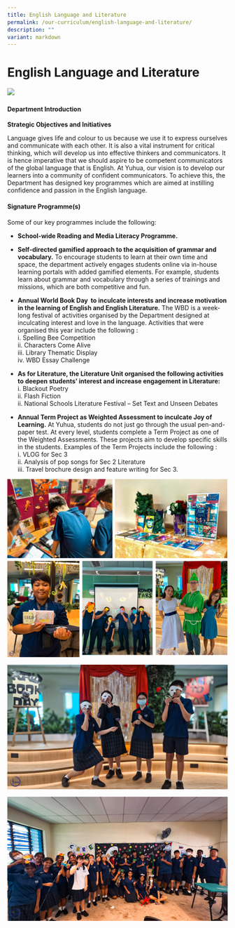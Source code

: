 ```yaml
---
title: English Language and Literature
permalink: /our-curriculum/english-language-and-literature/
description: ""
variant: markdown
---
```

# **English Language and Literature**
![](/images/2023%20images/english%20language%20and%20literature%20ver2.png)
#### Department Introduction

**Strategic Objectives and Initiatives**

Language gives life and colour to us because we use it to express ourselves and communicate with each other. It is also a vital instrument for critical thinking, which will develop us into effective thinkers and communicators. It is hence imperative that we should aspire to be competent communicators of the global language that is English. At Yuhua, our vision is to develop our learners into a community of confident communicators. To achieve this, the Department has designed key programmes which are aimed at instilling confidence and passion in the English language.

#### Signature Programme(s)

Some of our key programmes include the following:&nbsp;

* **School-wide Reading and Media Literacy Programme.**
* **Self-directed gamified approach to the acquisition of grammar and vocabulary.** To encourage students to learn at their own time and space, the department actively engages students online via&nbsp;in-house learning portals with added gamified elements. For example, students learn about grammar and vocabulary through a series of trainings and missions, which are both competitive and fun.
* **Annual World Book Day&nbsp; to inculcate interests and increase motivation in the learning of English and English Literature.** The WBD is a week-long festival of activities organised by the Department designed at inculcating interest and love in the language. Activities that were organised this year include the following :
<br>i. Spelling Bee Competition 
<br>ii. Characters Come Alive
<br>iii. Library Thematic Display
<br>iv. WBD Essay Challenge&nbsp;

* **As for Literature, the Literature Unit organised the following activities to deepen students’ interest and increase&nbsp;engagement in Literature:**&nbsp;
<br>i. Blackout Poetry&nbsp;
<br>ii. Flash Fiction&nbsp;
<br>ii. National Schools Literature Festival – Set Text and Unseen Debates&nbsp;
* **Annual Term Project as Weighted Assessment to inculcate Joy of Learning.**&nbsp;At Yuhua, students do not just go through the usual pen-and-paper test. At every level, students complete a Term&nbsp;Project as one of the Weighted Assessments. These projects aim to develop specific skills in the students. Examples of the Term Projects include the following :
<br>i. VLOG for Sec 3  
ii. Analysis of pop songs for Sec 2 Literature&nbsp;    
iii. Travel brochure design and feature writing for Sec 3.

![](/images/Untitled_design__39_.png)

![](/images/05f64892_9e26_4a62_9069_c5ae7a4e313a.jpg)

![](/images/b59410bf_b051_4504_a005_bcfdc3d98bfd.jpg)